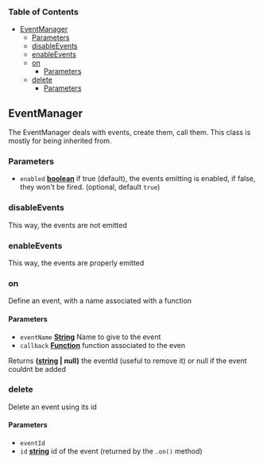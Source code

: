 <!-- Generated by documentation.js. Update this documentation by updating the source code. -->

### Table of Contents

-   [EventManager][1]
    -   [Parameters][2]
    -   [disableEvents][3]
    -   [enableEvents][4]
    -   [on][5]
        -   [Parameters][6]
    -   [delete][7]
        -   [Parameters][8]

## EventManager

The EventManager deals with events, create them, call them.
This class is mostly for being inherited from.

### Parameters

-   `enabled` **[boolean][9]** if true (default), the events emitting is enabled, if false, they won't be fired. (optional, default `true`)

### disableEvents

This way, the events are not emitted

### enableEvents

This way, the events are properly emitted

### on

Define an event, with a name associated with a function

#### Parameters

-   `eventName` **[String][10]** Name to give to the event
-   `callback` **[Function][11]** function associated to the even

Returns **([string][10] | null)** the eventId (useful to remove it) or null if the event couldnt be added

### delete

Delete an event using its id

#### Parameters

-   `eventId`  
-   `id` **[string][10]** id of the event (returned by the `.on()` method)

[1]: #eventmanager

[2]: #parameters

[3]: #disableevents

[4]: #enableevents

[5]: #on

[6]: #parameters-1

[7]: #delete

[8]: #parameters-2

[9]: https://developer.mozilla.org/docs/Web/JavaScript/Reference/Global_Objects/Boolean

[10]: https://developer.mozilla.org/docs/Web/JavaScript/Reference/Global_Objects/String

[11]: https://developer.mozilla.org/docs/Web/JavaScript/Reference/Statements/function

